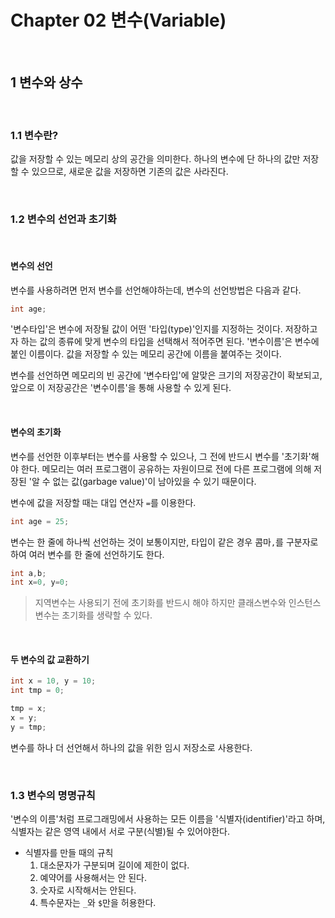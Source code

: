 # Chapter 02 변수(Variable)

<br>

## 1 변수와 상수

<br>

### 1.1 변수란?

 값을 저장할 수 있는 메모리 상의 공간을 의미한다. 하나의 변수에 단 하나의 값만 저장할 수 있으므로, 새로운 값을 저장하면 기존의 값은 사라진다.

<br>

### 1.2  변수의 선언과 초기화

<br>

#### 변수의 선언

변수를 사용하려면 먼저 변수를 선언해야하는데, 변수의 선언방법은 다음과 같다.

```java
int age;
```

'변수타입'은 변수에 저장될 값이 어떤 '타입(type)'인지를 지정하는 것이다. 저장하고자 하는 값의 종류에 맞게 변수의 타입을 선택해서 적어주면 된다. '변수이름'은 변수에 붙인 이름이다. 값을 저장할 수 있는 메모리 공간에 이름을 붙여주는 것이다.

변수를 선언하면 메모리의 빈 공간에 '변수타입'에 알맞은 크기의 저장공간이 확보되고, 앞으로 이 저장공간은 '변수이름'을 통해 사용할 수 있게 된다.

<br>

#### 변수의 초기화

변수를 선언한 이후부터는 변수를 사용할 수 있으나, 그 전에 반드시 변수를 '초기화'해야 한다. 메모리는 여러 프로그램이 공유하는 자원이므로 전에 다른 프로그램에 의해 저장된 '알 수 없는 값(garbage value)'이 남아있을 수 있기 때문이다.

 변수에 값을 저장할 때는 대입 연산자 `=`를 이용한다.

```java
int age = 25;
```

변수는 한 줄에 하나씩 선언하는 것이 보통이지만, 타입이 같은 경우 콤마`,`를 구분자로 하여 여러 변수를 한 줄에 선언하기도 한다.

```java
int a,b;
int x=0, y=0;
```

> 지역변수는 사용되기 전에 초기화를 반드시 해야 하지만 클래스변수와 인스턴스변수는 초기화를 생략할 수 있다.

<br>

#### 두 변수의 값 교환하기

```java
int x = 10, y = 10;
int tmp = 0;

tmp = x;
x = y;
y = tmp;
```

변수를 하나 더 선언해서 하나의 값을 위한 임시 저장소로 사용한다.

<br>

### 1.3 변수의 명명규칙

'변수의 이름'처럼 프로그래밍에서 사용하는 모든 이름을 '식별자(identifier)'라고 하며, 식별자는 같은 영역 내에서 서로 구분(식별)될 수 있어야한다.

- 식별자를 만들 때의 규칙
  1. 대소문자가 구분되며 길이에 제한이 없다.
  2. 예약어를 사용해서는 안 된다.
  3. 숫자로 시작해서는 안된다.
  4. 특수문자는 `_`와 `$`만을 허용한다.